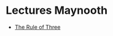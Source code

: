 # Lectures Maynooth
- [The Rule of Three](https://merimdzaferagic.github.io/lectures_maynooth/The_Rule_of_three.html)
